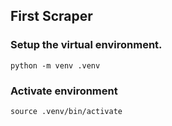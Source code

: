 ## First Scraper

### Setup the virtual environment.

`python -m venv .venv`

### Activate environment

`source .venv/bin/activate`
